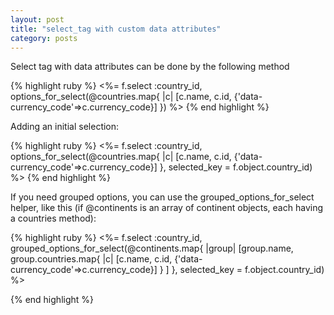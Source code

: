 ```yaml
---
layout: post
title: "select_tag with custom data attributes"
category: posts
---
```

Select tag with data attributes can be done by the following method

{% highlight ruby %}
<%= f.select :country_id, options_for_select(@countries.map{ |c| [c.name, c.id, {'data-currency_code'=>c.currency_code}] }) %>
{% end highlight %}

Adding an initial selection:

{% highlight ruby %}
<%= f.select :country_id, options_for_select(@countries.map{ |c| [c.name, c.id, {'data-currency_code'=>c.currency_code}] }, selected_key = f.object.country_id) %>
{% end highlight %}

If you need grouped options, you can use the grouped_options_for_select helper, like this (if @continents is an array of continent objects, each having a countries method):

{% highlight ruby %}
<%= f.select :country_id, grouped_options_for_select(@continents.map{ |group| [group.name, group.countries.map{ |c| [c.name, c.id, {'data-currency_code'=>c.currency_code}] } ] }, selected_key = f.object.country_id) %>

{% end highlight %}
